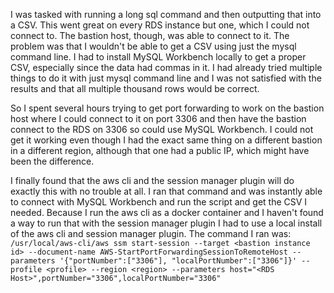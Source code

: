 I was tasked with running a long sql command and then outputting that into a CSV.  This went great
on every RDS instance but one, which I could not connect to.  The bastion host, though, was able
to connect to it.  The problem was that I wouldn't be able to get a CSV using just the mysql
command line.  I had to install MySQL Workbench locally to get a proper CSV, especially since the
data had commas in it.  I had already tried multiple things to do it with just mysql command line
and I was not satisfied with the results and that all multiple thousand rows would be correct.

So I spent several hours trying to get port forwarding to work on the bastion host where I could
connect to it on port 3306 and then have the bastion connect to the RDS on 3306 so  could use
MySQL Workbench.  I could not get it working even though I had the exact same thing on a
different bastion in a different region, although that one had a public IP, which might have
been the difference.

I finally found that the aws cli and the session manager plugin will do exactly this with no
trouble at all.  I ran that command and was instantly able to connect with MySQL Workbench
and run the script and get the CSV I needed.  Because I run the aws cli as a docker container
and I haven't found a way to run that with the session manager plugin I had to use a local
install of the aws cli and session manager plugin.  The command I ran was:
`/usr/local/aws-cli/aws ssm start-session --target <bastion instance id> --document-name AWS-StartPortForwardingSessionToRemoteHost --parameters '{"portNumber":["3306"], "localPortNumber":["3306"]}' --profile <profile> --region <region> --parameters host="<RDS Host>",portNumber="3306",localPortNumber="3306"`
